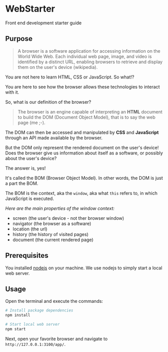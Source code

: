 # WebStarter

Front end development starter guide

## Purpose

> A browser is a software application for accessing information on the World Wide Web.
Each individual web page, image, and video is identified by a distinct URL, enabling browsers to retrieve and display them on the user's device (wikipedia).

You are not here to learn HTML, CSS or JavaScript. So what!?

You are here to see how the browser allows these technologies to interact with it.

So, what is our definition of the browser?

> The browser is an engine capable of interpreting an **HTML** document to build the DOM (Document Object Model), that is to say the web page (me ;-).

The DOM can then be accessed and manipulated by **CSS** and **JavaScript** through an API made available by the browser.

But the DOM only represent the rendered document on the user's device!
Does the browser give us information about itself as a software, or possibly about the user's device?

The answer is, yes!

It's called the BOM (Browser Object Model). In other words, the DOM is just a part the BOM.

The BOM is the context, aka the `window`, aka what `this` refers to, in which JavaScript is executed.

*Here are the main properties of the window context:*

- screen (the user's device - not ther browser window)
- navigator (the browser as a software)
- location (the url)
- history (the history of visited pages)
- document (the current rendered page)

## Prerequisites

You installed [nodejs](https://nodejs.org) on your machine.
We use nodejs to simply start a local web server.

## Usage

Open the terminal and execute the commands:

```bash
# Install package dependencies
npm install

# Start local web server
npm start
```

Next, open your favorite browser and navigate to `http://127.0.0.1:3100/app/`.
